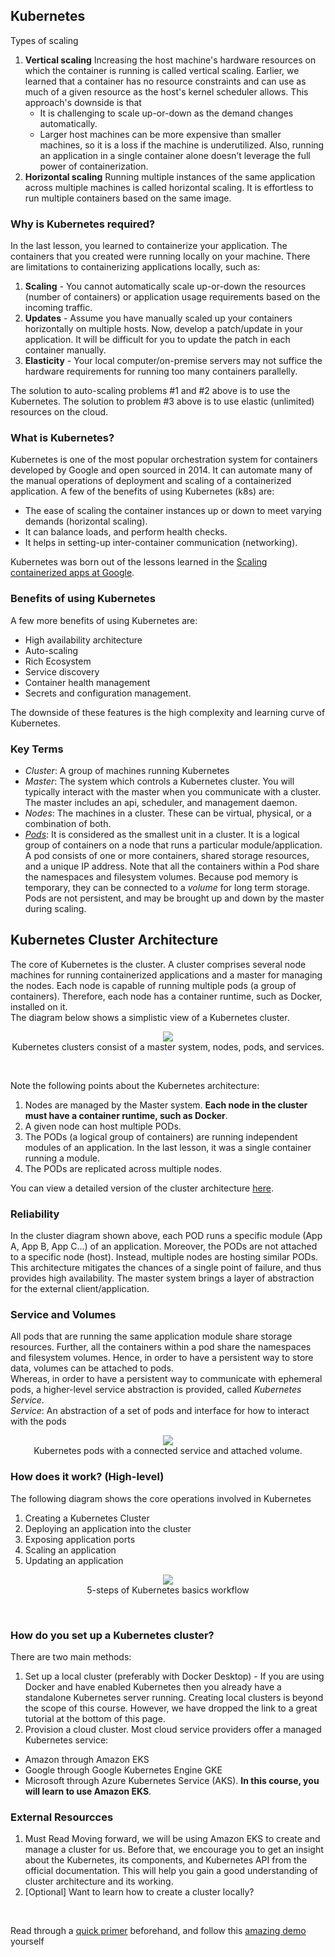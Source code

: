 ## Kubernetes
Types of scaling
1. **Vertical scaling** Increasing the host machine's hardware resources on which the container is running is called vertical scaling. Earlier, we learned that a container has no resource constraints and can use as much of a given resource as the host's kernel scheduler allows. This approach's downside is that
    - It is challenging to scale up-or-down as the demand changes automatically.
    - Larger host machines can be more expensive than smaller machines, so it is a loss if the machine is underutilized. Also, running an application in a single container alone doesn’t leverage the full power of containerization.
2. **Horizontal scaling** Running multiple instances of the same application across multiple machines is called horizontal scaling. It is effortless to run multiple containers based on the same image.


### Why is Kubernetes required?
In the last lesson, you learned to containerize your application. The containers that you created were running locally on your machine. There are limitations to containerizing applications locally, such as:
1. **Scaling** - You cannot automatically scale up-or-down the resources (number of containers) or application usage requirements based on the incoming traffic.
2. **Updates** - Assume you have manually scaled up your containers horizontally on multiple hosts. Now, develop a patch/update in your application. It will be difficult for you to update the patch in each container manually.
3. **Elasticity** - Your local computer/on-premise servers may not suffice the hardware requirements for running too many containers parallelly.<br>

The solution to auto-scaling problems #1 and #2 above is to use the Kubernetes. The solution to problem #3 above is to use elastic (unlimited) resources on the cloud.


### What is Kubernetes?
Kubernetes is one of the most popular orchestration system for containers developed by Google and open sourced in 2014. It can automate many of the manual operations of deployment and scaling of a containerized application. A few of the benefits of using Kubernetes (k8s) are:
- The ease of scaling the container instances up or down to meet varying demands (horizontal scaling).
- It can balance loads, and perform health checks.
- It helps in setting-up inter-container communication (networking). <br>

Kubernetes was born out of the lessons learned in the [Scaling containerized apps at Google](https://queue.acm.org/detail.cfm?id=2898444).

### Benefits of using Kubernetes
A few more benefits of using Kubernetes are:
- High availability architecture
- Auto-scaling
- Rich Ecosystem
- Service discovery
- Container health management
- Secrets and configuration management. <br>

The downside of these features is the high complexity and learning curve of Kubernetes.

### Key Terms
- *Cluster*: A group of machines running Kubernetes
- *Master*: The system which controls a Kubernetes cluster. You will typically interact with the master when you communicate with a cluster. The master includes an api, scheduler, and management daemon.
- *Nodes*: The machines in a cluster. These can be virtual, physical, or a combination of both.
- *[Pods](https://kubernetes.io/docs/concepts/workloads/pods/)*: It is considered as the smallest unit in a cluster. It is a logical group of containers on a node that runs a particular module/application. A pod consists of one or more containers, shared storage resources, and a unique IP address. Note that all the containers within a Pod share the namespaces and filesystem volumes. Because pod memory is temporary, they can be connected to a *volume* for long term storage. Pods are not persistent, and may be brought up and down by the master during scaling. 

## Kubernetes Cluster Architecture
The core of Kubernetes is the cluster. A cluster comprises several node machines for running containerized applications and a master for managing the nodes. Each node is capable of running multiple pods (a group of containers). Therefore, each node has a container runtime, such as Docker, installed on it. <br>
The diagram below shows a simplistic view of a Kubernetes cluster.

<p align="center">
  <img src='Kubernetes clusters consist of a master system, nodes, pods, and services.png'><br>
  <span>Kubernetes clusters consist of a master system, nodes, pods, and services.</span>
</p>
<br>

Note the following points about the Kubernetes architecture:
1. Nodes are managed by the Master system. **Each node in the cluster must have a container runtime, such as Docker**.
2. A given node can host multiple PODs.
3. The PODs (a logical group of containers) are running independent modules of an application. In the last lesson, it was a single container running a module.
4. The PODs are replicated across multiple nodes. <br>

You can view a detailed version of the cluster architecture [here](https://kubernetes.io/docs/concepts/overview/components/).

### Reliability
In the cluster diagram shown above, each POD runs a specific module (App A, App B, App C...) of an application. Moreover, the PODs are not attached to a specific node (host). Instead, multiple nodes are hosting similar PODs. This architecture mitigates the chances of a single point of failure, and thus provides high availability. The master system brings a layer of abstraction for the external client/application.

### Service and Volumes
All pods that are running the same application module share storage resources. Further, all the containers within a pod share the namespaces and filesystem volumes. Hence, in order to have a persistent way to store data, volumes can be attached to pods.<br>
Whereas, in order to have a persistent way to communicate with ephemeral pods, a higher-level service abstraction is provided, called *Kubernetes Service*.<br>
*Service*: An abstraction of a set of pods and interface for how to interact with the pods

<p align="center">
  <img src='Kubernetes pods with a connected service and attached volume.png'><br>
  <span>Kubernetes pods with a connected service and attached volume.</span>
</p>


### How does it work? (High-level)
The following diagram shows the core operations involved in Kubernetes
1. Creating a Kubernetes Cluster
2. Deploying an application into the cluster
3. Exposing application ports
4. Scaling an application
5. Updating an application

<p align="center">
  <img src='5-steps of Kubernetes basics workflow.png'><br>
  <span>5-steps of Kubernetes basics workflow</span>
</p>
<br>

### How do you set up a Kubernetes cluster?
There are two main methods:
1. Set up a local cluster (preferably with Docker Desktop) - If you are using Docker and have enabled Kubernetes then you already have a standalone Kubernetes server running. Creating local clusters is beyond the scope of this course. However, we have dropped the link to a great tutorial at the bottom of this page.
2. Provision a cloud cluster. Most cloud service providers offer a managed Kubernetes service:
- Amazon through Amazon EKS
- Google through Google Kubernetes Engine GKE
- Microsoft through Azure Kubernetes Service (AKS). **In this course, you will learn to use Amazon EKS**.

### External Resourcces
1. Must Read Moving forward, we will be using Amazon EKS to create and manage a cluster for us. Before that, we encourage you to get an insight about the Kubernetes, its components, and Kubernetes API from the official documentation. This will help you gain a good understanding of cluster architecture and its working.
2. [Optional] Want to learn how to create a cluster locally? 
<br>

Read through a [quick primer](https://kubernetes.io/docs/tutorials/kubernetes-basics/create-cluster/cluster-intro/) beforehand, and follow this [amazing demo](https://github.com/katacoda-scenarios/kubernetes-bootcamp-scenarios) yourself